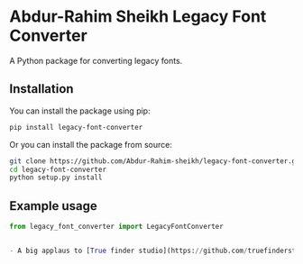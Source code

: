 # Abdur-Rahim Sheikh Legacy Font Converter

A Python package for converting legacy fonts.

## Installation

You can install the package using pip:

```bash
pip install legacy-font-converter
```

Or you can install the package from source:

```bash
git clone https://github.com/Abdur-Rahim-sheikh/legacy-font-converter.git
cd legacy-font-converter
python setup.py install
```

## Example usage

```python
from legacy_font_converter import LegacyFontConverter


- A big applaus to [True finder studio](https://github.com/truefinderstudio)


